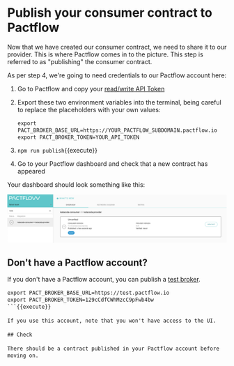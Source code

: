# Publish your consumer contract to Pactflow

Now that we have created our consumer contract, we need to share it to our provider. This is where Pactflow comes in to the picture. This step is referred to as "publishing" the consumer contract.

As per step 4, we're going to need credentials to our Pactflow account here:

1. Go to Pactflow and copy your [read/write API Token](https://docs.pactflow.io/docs/getting-started/#configuring-your-api-token)
1. Export these two environment variables into the terminal, being careful to replace the placeholders with your own values:

   ```
   export PACT_BROKER_BASE_URL=https://YOUR_PACTFLOW_SUBDOMAIN.pactflow.io
   export PACT_BROKER_TOKEN=YOUR_API_TOKEN
   ```

1. `npm run publish`{{execute}}
1. Go to your Pactflow dashboard and check that a new contract has appeared

Your dashboard should look something like this:

![pactflow-dashboard-unverified](./assets/pactflow-dashboard-unverified.png)

## Don't have a Pactflow account?

If you don't have a Pactflow account, you can publish a [test broker](https://test.pactflow.io).

```
export PACT_BROKER_BASE_URL=https://test.pactflow.io
export PACT_BROKER_TOKEN=129cCdfCWhMzcC9pFwb4bw
```{{execute}}

If you use this account, note that you won't have access to the UI.

## Check

There should be a contract published in your Pactflow account before moving on.